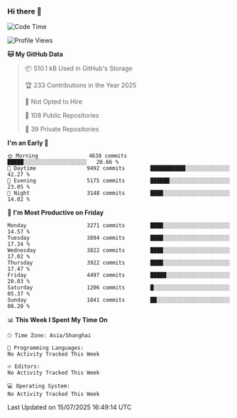 ### Hi there 👋

<!--
**qbosen/qbosen** is a ✨ _special_ ✨ repository because its `README.md` (this file) appears on your GitHub profile.

Here are some ideas to get you started:

- 🔭 I’m currently working on ...
- 🌱 I’m currently learning ...
- 👯 I’m looking to collaborate on ...
- 🤔 I’m looking for help with ...
- 💬 Ask me about ...
- 📫 How to reach me: ...
- 😄 Pronouns: ...
- ⚡ Fun fact: ...
-->

<!--START_SECTION:waka-->
![Code Time](http://img.shields.io/badge/Code%20Time-2%2C111%20hrs%2036%20mins-blue)

![Profile Views](http://img.shields.io/badge/Profile%20Views-1-blue)

**🐱 My GitHub Data** 

> 📦 510.1 kB Used in GitHub's Storage 
 > 
> 🏆 233 Contributions in the Year 2025
 > 
> 🚫 Not Opted to Hire
 > 
> 📜 108 Public Repositories 
 > 
> 🔑 39 Private Repositories 
 > 
**I'm an Early 🐤** 

```text
🌞 Morning                4638 commits        █████░░░░░░░░░░░░░░░░░░░░   20.66 % 
🌆 Daytime                9492 commits        ███████████░░░░░░░░░░░░░░   42.27 % 
🌃 Evening                5175 commits        ██████░░░░░░░░░░░░░░░░░░░   23.05 % 
🌙 Night                  3148 commits        ████░░░░░░░░░░░░░░░░░░░░░   14.02 % 
```
📅 **I'm Most Productive on Friday** 

```text
Monday                   3271 commits        ████░░░░░░░░░░░░░░░░░░░░░   14.57 % 
Tuesday                  3894 commits        ████░░░░░░░░░░░░░░░░░░░░░   17.34 % 
Wednesday                3822 commits        ████░░░░░░░░░░░░░░░░░░░░░   17.02 % 
Thursday                 3922 commits        ████░░░░░░░░░░░░░░░░░░░░░   17.47 % 
Friday                   4497 commits        █████░░░░░░░░░░░░░░░░░░░░   20.03 % 
Saturday                 1206 commits        █░░░░░░░░░░░░░░░░░░░░░░░░   05.37 % 
Sunday                   1841 commits        ██░░░░░░░░░░░░░░░░░░░░░░░   08.20 % 
```


📊 **This Week I Spent My Time On** 

```text
🕑︎ Time Zone: Asia/Shanghai

💬 Programming Languages: 
No Activity Tracked This Week

🔥 Editors: 
No Activity Tracked This Week

💻 Operating System: 
No Activity Tracked This Week
```


 Last Updated on 15/07/2025 16:49:14 UTC
<!--END_SECTION:waka-->
